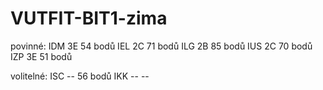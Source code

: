 # VUTFIT-BIT1-zima

povinné:
IDM     3E     54 bodů
IEL     2C     71 bodů
ILG     2B     85 bodů
IUS     2C     70 bodů
IZP     3E     51 bodů

volitelné:
ISC     --     56 bodů
IKK     --     --
